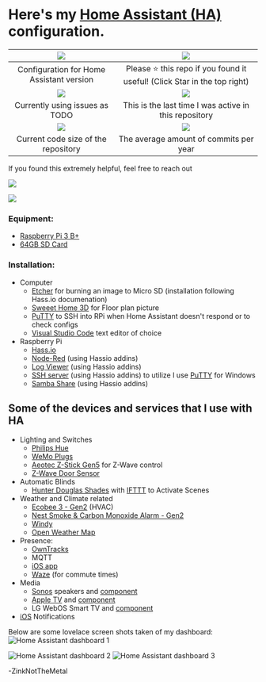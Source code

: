 # Here's my [Home Assistant (HA)](https://home-assistant.io/) configuration. 

| ![](https://img.shields.io/badge/Home%20Assistant-0.83.3-blue.svg) | ![](https://img.shields.io/github/stars/zinknotthemetal/homeassistant.svg?label=Stars)|
|:---:|:---:|
| Configuration for Home Assistant version | Please :star: this repo if you found it useful! (Click Star in the top right) |
| [![](https://img.shields.io/github/issues-raw/zinknotthemetal/homeassistant.svg)](https://github.com/ZinkNotTheMetal/HomeAssistant/issues) | ![](https://img.shields.io/github/last-commit/zinknotthemetal/homeassistant.svg) |
| Currently using issues as TODO | This is the last time I was active in this repository |
| ![](https://img.shields.io/github/languages/code-size/zinknotthemetal/homeassistant.svg) | ![](https://img.shields.io/github/commit-activity/y/zinknotthemetal/homeassistant.svg) |
| Current code size of the repository | The average amount of commits per year |

If you found this extremely helpful, feel free to reach out

![](https://img.shields.io/badge/Venmo-@ZinkNotTheMetal-blue.svg)

[![](https://img.shields.io/badge/PayPal.me-Caffeine-blue.svg)](https://paypal.me/wdzink)


### Equipment:
- [Raspberry Pi 3 B+](http://a.co/d/c4m30oN)
- [64GB SD Card](http://a.co/d/iygZSba)

### Installation:
* Computer
  * [Etcher](https://etcher.io/) for burning an image to Micro SD (installation following Hass.io documenation)
  * [Sweeet Home 3D](http://www.sweethome3d.com/) for Floor plan picture
  * [PuTTY](https://www.putty.org/) to SSH into RPi when Home Assistant doesn't respond or to check configs
  * [Visual Studio Code](https://code.visualstudio.com/) text editor of choice
* Raspberry Pi
  * [Hass.io](https://www.home-assistant.io/hassio/installation/) 
  * [Node-Red](https://nodered.org/) (using Hassio addins)
  * [Log Viewer](https://github.com/hassio-addons/addon-log-viewer) (using Hassio addins)
  * [SSH server](https://github.com/hassio-addons/addon-ssh) (using Hassio addins) to utilize I use [PuTTY](https://www.putty.org/) for Windows
  * [Samba Share](https://github.com/home-assistant/hassio-addons/tree/master/samba) (using Hassio addins)

## Some of the devices and services that I use with HA
* Lighting and Switches
  * [Philips Hue](https://www2.meethue.com/en-us)
  * [WeMo Plugs](http://a.co/d/4Z3Zl8v)
  * [Aeotec Z-Stick Gen5](https://www.amazon.com/dp/B00X0AWA6E/) for Z-Wave control
  * [Z-Wave Door Sensor](https://www.monoprice.com/product?p_id=24259)
* Automatic Blinds
  * [Hunter Douglas Shades](https://www.hunterdouglas.com/operating-systems/motorized/powerview-motorization) with [IFTTT](https://ifttt.com) to Activate Scenes
* Weather and Climate related
  * [Ecobee 3 - Gen2](https://www.ecobee.com/) (HVAC)
  * [Nest Smoke & Carbon Monoxide Alarm - Gen2](http://a.co/d/cM1LTUv)
  * [Windy](https://www.windy.com/)
  * [Open Weather Map](https://www.home-assistant.io/components/sensor.openweathermap/)
* Presence:
  * [OwnTracks](https://home-assistant.io/components/device_tracker.owntracks/)
  * MQTT
  * [iOS app](https://itunes.apple.com/us/app/home-assistant-companion/id1099568401?mt=8)
  * [Waze](https://www.home-assistant.io/components/sensor.waze_travel_time/) (for commute times)
* Media
  * [Sonos](https://www.sonos.com/) speakers and [component](https://home-assistant.io/components/media_player.sonos/)
  * [Apple TV](https://www.apple.com/tv/) and [component](https://www.home-assistant.io/components/apple_tv/)
  * LG WebOS Smart TV and [component](https://www.home-assistant.io/components/media_player.webostv/)
* [iOS](https://home-assistant.io/docs/ecosystem/ios/notifications/basic/) Notifications

Below are some lovelace screen shots taken of my dashboard:
<img src="https://github.com/ZinkNotTheMetal/HomeAssistant/blob/master/Home-Assistant-Lovelace-1.PNG" alt="Home Assistant dashboard 1" />

<img src="https://github.com/ZinkNotTheMetal/HomeAssistant/blob/master/Home-Assistant-Lovelace-2.PNG" alt="Home Assistant dashboard 2" />

<img src="https://github.com/ZinkNotTheMetal/HomeAssistant/blob/master/Home-Assistant-Lovelace-3.PNG" alt="Home Assistant dashboard 3" />

-ZinkNotTheMetal
